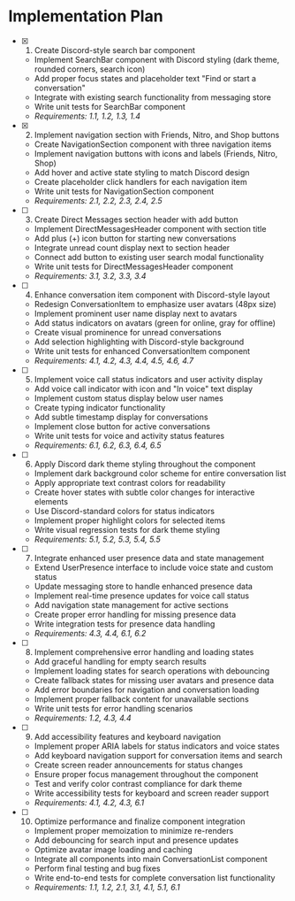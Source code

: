 # Implementation Plan

- [x] 1. Create Discord-style search bar component

  - Implement SearchBar component with Discord styling (dark theme, rounded corners, search icon)
  - Add proper focus states and placeholder text "Find or start a conversation"
  - Integrate with existing search functionality from messaging store
  - Write unit tests for SearchBar component
  - _Requirements: 1.1, 1.2, 1.3, 1.4_

- [x] 2. Implement navigation section with Friends, Nitro, and Shop buttons

  - Create NavigationSection component with three navigation items
  - Implement navigation buttons with icons and labels (Friends, Nitro, Shop)
  - Add hover and active state styling to match Discord design
  - Create placeholder click handlers for each navigation item
  - Write unit tests for NavigationSection component
  - _Requirements: 2.1, 2.2, 2.3, 2.4, 2.5_

- [ ] 3. Create Direct Messages section header with add button

  - Implement DirectMessagesHeader component with section title
  - Add plus (+) icon button for starting new conversations
  - Integrate unread count display next to section header
  - Connect add button to existing user search modal functionality
  - Write unit tests for DirectMessagesHeader component
  - _Requirements: 3.1, 3.2, 3.3, 3.4_

- [ ] 4. Enhance conversation item component with Discord-style layout

  - Redesign ConversationItem to emphasize user avatars (48px size)
  - Implement prominent user name display next to avatars
  - Add status indicators on avatars (green for online, gray for offline)
  - Create visual prominence for unread conversations
  - Add selection highlighting with Discord-style background
  - Write unit tests for enhanced ConversationItem component
  - _Requirements: 4.1, 4.2, 4.3, 4.4, 4.5, 4.6, 4.7_

- [ ] 5. Implement voice call status indicators and user activity display

  - Add voice call indicator with icon and "In voice" text display
  - Implement custom status display below user names
  - Create typing indicator functionality
  - Add subtle timestamp display for conversations
  - Implement close button for active conversations
  - Write unit tests for voice and activity status features
  - _Requirements: 6.1, 6.2, 6.3, 6.4, 6.5_

- [ ] 6. Apply Discord dark theme styling throughout the component

  - Implement dark background color scheme for entire conversation list
  - Apply appropriate text contrast colors for readability
  - Create hover states with subtle color changes for interactive elements
  - Use Discord-standard colors for status indicators
  - Implement proper highlight colors for selected items
  - Write visual regression tests for dark theme styling
  - _Requirements: 5.1, 5.2, 5.3, 5.4, 5.5_

- [ ] 7. Integrate enhanced user presence data and state management

  - Extend UserPresence interface to include voice state and custom status
  - Update messaging store to handle enhanced presence data
  - Implement real-time presence updates for voice call status
  - Add navigation state management for active sections
  - Create proper error handling for missing presence data
  - Write integration tests for presence data handling
  - _Requirements: 4.3, 4.4, 6.1, 6.2_

- [ ] 8. Implement comprehensive error handling and loading states

  - Add graceful handling for empty search results
  - Implement loading states for search operations with debouncing
  - Create fallback states for missing user avatars and presence data
  - Add error boundaries for navigation and conversation loading
  - Implement proper fallback content for unavailable sections
  - Write unit tests for error handling scenarios
  - _Requirements: 1.2, 4.3, 4.4_

- [ ] 9. Add accessibility features and keyboard navigation

  - Implement proper ARIA labels for status indicators and voice states
  - Add keyboard navigation support for conversation items and search
  - Create screen reader announcements for status changes
  - Ensure proper focus management throughout the component
  - Test and verify color contrast compliance for dark theme
  - Write accessibility tests for keyboard and screen reader support
  - _Requirements: 4.1, 4.2, 4.3, 6.1_

- [ ] 10. Optimize performance and finalize component integration
  - Implement proper memoization to minimize re-renders
  - Add debouncing for search input and presence updates
  - Optimize avatar image loading and caching
  - Integrate all components into main ConversationList component
  - Perform final testing and bug fixes
  - Write end-to-end tests for complete conversation list functionality
  - _Requirements: 1.1, 1.2, 2.1, 3.1, 4.1, 5.1, 6.1_
